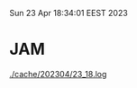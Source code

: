 Sun 23 Apr 18:34:01 EEST 2023
# JAM
<a href='./cache/202304/23_18.log'>./cache/202304/23_18.log</a>
